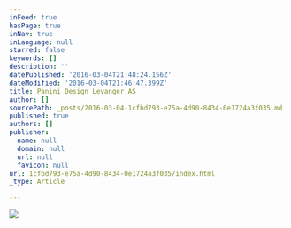```yaml
---
inFeed: true
hasPage: true
inNav: true
inLanguage: null
starred: false
keywords: []
description: ''
datePublished: '2016-03-04T21:48:24.156Z'
dateModified: '2016-03-04T21:46:47.399Z'
title: Panini Design Levanger AS
author: []
sourcePath: _posts/2016-03-04-1cfbd793-e75a-4d90-8434-0e1724a3f035.md
published: true
authors: []
publisher:
  name: null
  domain: null
  url: null
  favicon: null
url: 1cfbd793-e75a-4d90-8434-0e1724a3f035/index.html
_type: Article

---
```

![](https://the-grid-user-content.s3-us-west-2.amazonaws.com/ef79d27c-9b0d-4066-8177-38fcbea31574.jpg)